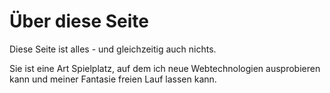 # Über diese Seite

Diese Seite ist alles - und gleichzeitig auch nichts.

Sie ist eine Art Spielplatz, auf dem ich neue Webtechnologien ausprobieren kann und meiner Fantasie freien Lauf lassen kann.

